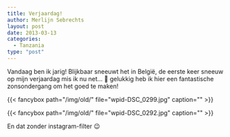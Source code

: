 ```yaml
---
title: Verjaardag!
author: Merlijn Sebrechts
layout: post
date: 2013-03-13
categories:
  - Tanzania
type: "post"
---
```


Vandaag ben ik jarig! Blijkbaar sneeuwt het in België, de eerste keer sneeuw op mijn verjaardag mis ik nu net&#8230; 🙁 gelukkig heb ik hier een fantastische zonsondergang om het goed te maken! 

{{< fancybox path="/img/old/" file="wpid-DSC_0299.jpg"  caption="" >}}

{{< fancybox path="/img/old/" file="wpid-DSC_0292.jpg"  caption="" >}}

En dat zonder instagram-filter 😉
